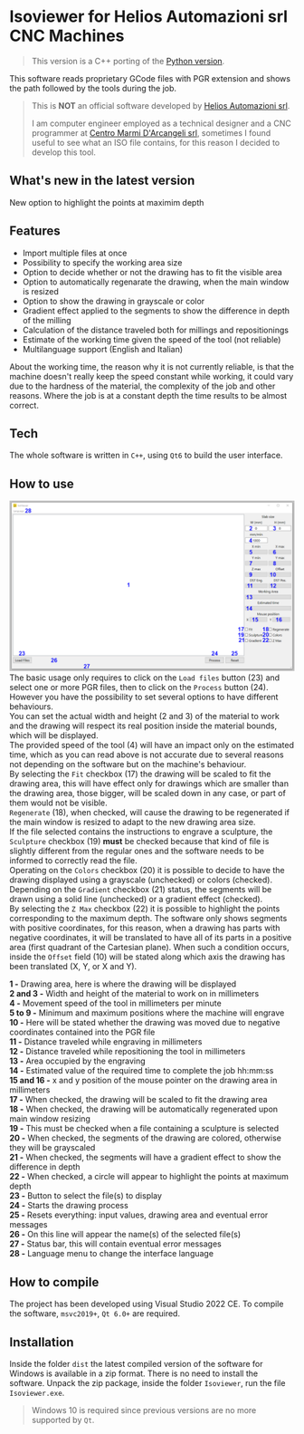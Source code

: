 # Isoviewer for Helios Automazioni srl CNC Machines

> This version is a C++ porting of the [Python version](https://github.com/LuigiCaradonna/isoviewer-for-helios-automazioni-cnc).

This software reads proprietary GCode files with PGR extension and shows the path followed by the tools during the job.

> This is **NOT** an official software developed by [Helios Automazioni srl](https://www.heliosautomazioni.com/it/home-it.html).
>
> I am computer engineer employed as a technical designer and a CNC programmer at [Centro Marmi D'Arcangeli srl](https://www.cmdarcangeli.com), sometimes I found useful to see what an ISO file contains, for this reason I decided to develop this tool.

## What's new in the latest version
New option to highlight the points at maximim depth

## Features
- Import multiple files at once
- Possibility to specify the working area size
- Option to decide whether or not the drawing has to fit the visible area
- Option to automatically regenarate the drawing, when the main window is resized
- Option to show the drawing in grayscale or color
- Gradient effect applied to the segments to show the difference in depth of the milling
- Calculation of the distance traveled both for millings and repositionings
- Estimate of the working time given the speed of the tool (not reliable)
- Multilanguage support (English and Italian)

About the working time, the reason why it is not currently reliable, is that the machine doesn't really keep the speed constant while working, it could vary due to the hardness of the material, the complexity of the job and other reasons.
Where the job is at a constant depth the time results to be almost correct. 

## Tech
The whole software is written in `C++`, using `Qt6` to build the user interface.

## How to use
![Graphic User Interface](/ui.png)
The basic usage only requires to click on the `Load files` button (23) and select one or more PGR files, then to click on the `Process` button (24).  
However you have the possibility to set several options to have different behaviours.  
You can set the actual width and height (2 and 3) of the material to work and the drawing will respect its real position inside the material bounds, which will be displayed.  
The provided speed of the tool (4) will have an impact only on the estimated time, which as you can read above is not accurate due to several reasons not depending on the software but on the machine's behaviour.  
By selecting the `Fit` checkbox (17) the drawing will be scaled to fit the drawing area, this will have effect only for drawings which are smaller than the drawing area, those bigger, will be scaled down in any case, or part of them would not be visible.  
`Regenerate` (18), when checked, will cause the drawing to be regenerated if the main window is resized to adapt to the new drawing area size.  
If the file selected contains the instructions to engrave a sculpture, the `Sculpture` checkbox (19) **must** be checked because that kind of file is slightly different from the regular ones and the software needs to be informed to correctly read the file.  
Operating on the `Colors` checkbox (20) it is possible to decide to have the drawing displayed using a grayscale (unchecked) or colors (checked). Depending on the `Gradient` checkbox (21) status, the segments will be drawn using a solid line (unchecked) or a gradient effect (checked).  
By selecting the `Z Max` checkbox (22) it is possible to highlight the points corresponding to the maximum depth.
The software only shows segments with positive coordinates, for this reason, when a drawing has parts with negative coordinates, it will be translated to have all of its parts in a positive area (first quadrant of the Cartesian plane). When such a condition occurs, inside the `Offset` field (10) will be stated along which axis the drawing has been translated (X, Y, or X and Y).

**1 -** Drawing area, here is where the drawing will be displayed  
**2 and 3 -** Width and height of the material to work on in millimeters  
**4 -** Movement speed of the tool in millimeters per minute  
**5 to 9 -** Minimum and maximum positions where the machine will engrave  
**10 -** Here will be stated whether the drawing was moved due to negative coordinates contained into the PGR file  
**11 -** Distance traveled while engraving in millimeters  
**12 -** Distance traveled while repositioning the tool in millimeters  
**13 -** Area occupied by the engraving  
**14 -** Estimated value of the required time to complete the job hh:mm:ss  
**15 and 16 -** x and y position of the mouse pointer on the drawing area in millimeters  
**17 -** When checked, the drawing will be scaled to fit the drawing area  
**18 -** When checked, the drawing will be automatically regenerated upon main window resizing  
**19 -** This must be checked when a file containing a sculpture is selected  
**20 -** When checked, the segments of the drawing are colored, otherwise they will be grayscaled  
**21 -** When checked, the segments will have a gradient effect to show the difference in depth  
**22 -** When checked, a circle will appear to highlight the points at maximum depth   
**23 -** Button to select the file(s) to display  
**24 -** Starts the drawing process  
**25 -** Resets everything: input values, drawing area and eventual error messages  
**26 -** On this line will appear the name(s) of the selected file(s)  
**27 -** Status bar, this will contain eventual error messages  
**28 -** Language menu to change the interface language  

## How to compile
The project has been developed using Visual Studio 2022 CE.
To compile the software, `msvc2019+`, `Qt 6.0+` are required.

## Installation
Inside the folder `dist` the latest compiled version of the software for Windows is available in a zip format.
There is no need to install the software.
Unpack the zip package, inside the folder `Isoviewer`, run the file `Isoviewer.exe`.
> Windows 10 is required since previous versions are no more supported by `Qt`.